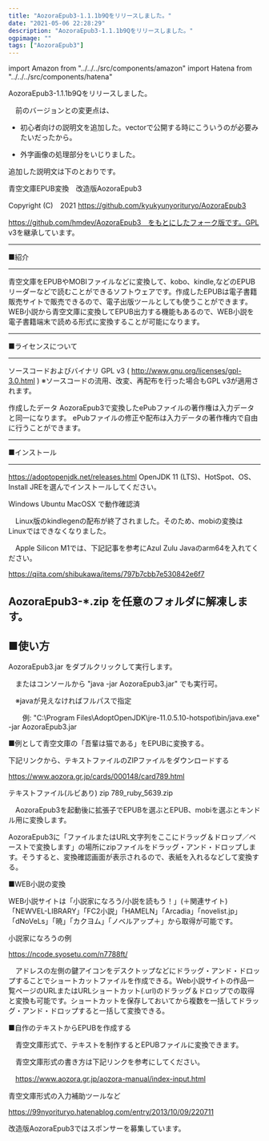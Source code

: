```yaml
---
title: "AozoraEpub3-1.1.1b9Qをリリースしました。"
date: "2021-05-06 22:28:29"
description: "AozoraEpub3-1.1.1b9Qをリリースしました。"
ogpimage: ""
tags: ["AozoraEpub3"]
---
```

import Amazon from "../../../src/components/amazon"
import Hatena from "../../../src/components/hatena"

<Hatena src="https://www.youtube.com/watch?v=SHeUvLXaycc" title=""/>

<Hatena src="https://www.youtube.com/watch?v=qxcDw5nWd10" title=""/>

AozoraEpub3-1.1.1b9Qをリリースしました。


　前のバージョンとの変更点は、


* 初心者向けの説明文を追加した。vectorで公開する時にこういうのが必要みたいだったから。

* 外字画像の処理部分をいじりました。




追加した説明文は下のとおりです。




青空文庫EPUB変換　改造版AozoraEpub3

Copyright (C)　2021 https://github.com/kyukyunyorituryo/AozoraEpub3

https://github.com/hmdev/AozoraEpub3　をもとにしたフォーク版です。GPL v3を継承しています。


-----------------------------------------------------------------------------------------

■紹介

-----------------------------------------------------------------------------------------

青空文庫をEPUBやMOBIファイルなどに変換して、kobo、kindle,などのEPUBリーダーなどで読むことができるソフトウェアです。作成したEPUBは電子書籍販売サイトで販売できるので、電子出版ツールとしても使うことができます。WEB小説から青空文庫に変換してEPUB出力する機能もあるので、WEB小説を電子書籍端末で読める形式に変換することが可能になります。

-----------------------------------------------------------------------------------------

■ライセンスについて

-----------------------------------------------------------------------------------------

ソースコードおよびバイナリ GPL v3 ( http://www.gnu.org/licenses/gpl-3.0.html ) ※ソースコードの流用、改変、再配布を行った場合もGPL v3が適用されます。

作成したデータ AozoraEpub3で変換したePubファイルの著作権は入力データと同一になります。 ePubファイルの修正や配布は入力データの著作権内で自由に行うことができます。


-----------------------------------------------------------------------------------------

■インストール

-----------------------------------------------------------------------------------------

https://adoptopenjdk.net/releases.html OpenJDK 11 (LTS)、HotSpot、OS、Install JREを選んでインストールしてください。

Windows Ubuntu MacOSX で動作確認済

　Linux版のkindlegenの配布が終了されました。そのため、mobiの変換はLinuxではできなくなりました。

　Apple Silicon M1では、下記記事を参考にAzul Zulu Javaのarm64を入れてください。

https://qiita.com/shibukawa/items/797b7cbb7e530842e6f7

AozoraEpub3-*.zip を任意のフォルダに解凍します。
-----------------------------------------------------------------------------------------
■使い方
-----------------------------------------------------------------------------------------
AozoraEpub3.jar をダブルクリックして実行します。

　またはコンソールから "java -jar AozoraEpub3.jar" でも実行可。

　※javaが見えなければフルパスで指定

　　例: "C:\Program Files\AdoptOpenJDK\jre-11.0.5.10-hotspot\bin/java.exe" -jar AozoraEpub3.jar

■例として青空文庫の「吾輩は猫である」をEPUBに変換する。

下記リンクから、テキストファイルのZIPファイルをダウンロードする

https://www.aozora.gr.jp/cards/000148/card789.html

テキストファイル(ルビあり) zip 789_ruby_5639.zip


　AozoraEpub3を起動後に拡張子でEPUBを選ぶとEPUB、mobiを選ぶとキンドル用に変換します。

AozoraEpub3に「ファイルまたはURL文字列をここにドラッグ＆ドロップ／ペーストで変換します」の場所にzipファイルをドラッグ・アンド・ドロップします。そうすると、変換確認画面が表示されるので、表紙を入れるなどして変換する。

■WEB小説の変換

WEB小説サイトは「小説家になろう/小説を読もう！」(＋関連サイト)「NEWVEL-LIBRARY」「FC2小説」「HAMELN」「Arcadia」「novelist.jp」「dNoVeLs」「暁」「カクヨム」「ノベルアップ＋」から取得が可能です。

小説家になろうの例

https://ncode.syosetu.com/n7788ft/

　アドレスの左側の鍵アイコンをデスクトップなどにドラッグ・アンド・ドロップすることでショートカットファイルを作成できる。Web小説サイトの作品一覧ページのURLまたはURLショートカット(.url)のドラッグ＆ドロップでの取得と変換も可能です。ショートカットを保存しておいてから複数を一括してドラッグ・アンド・ドロップすると一括して変換できる。

■自作のテキストからEPUBを作成する

　青空文庫形式で、テキストを制作するとEPUBファイルに変換できます。

　青空文庫形式の書き方は下記リンクを参考にしてください。

　https://www.aozora.gr.jp/aozora-manual/index-input.html

青空文庫形式の入力補助ツールなど

https://99nyorituryo.hatenablog.com/entry/2013/10/09/220711

<Hatena src="https://github.com/kyukyunyorituryo/AozoraEpub3/releases/tag/1.1.1b9Q" title=""/>


改造版AozoraEpub3ではスポンサーを募集しています。

<Hatena src="https://github.com/sponsors/kyukyunyorituryo" title=""/>

